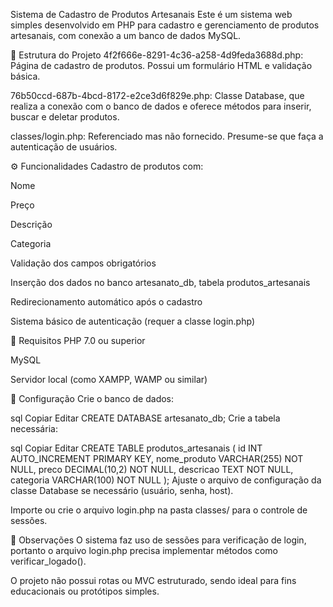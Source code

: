 Sistema de Cadastro de Produtos Artesanais
Este é um sistema web simples desenvolvido em PHP para cadastro e gerenciamento de produtos artesanais, com conexão a um banco de dados MySQL.

📁 Estrutura do Projeto
4f2f666e-8291-4c36-a258-4d9feda3688d.php: Página de cadastro de produtos. Possui um formulário HTML e validação básica.

76b50ccd-687b-4bcd-8172-e2ce3d6f829e.php: Classe Database, que realiza a conexão com o banco de dados e oferece métodos para inserir, buscar e deletar produtos.

classes/login.php: Referenciado mas não fornecido. Presume-se que faça a autenticação de usuários.

⚙️ Funcionalidades
Cadastro de produtos com:

Nome

Preço

Descrição

Categoria

Validação dos campos obrigatórios

Inserção dos dados no banco artesanato_db, tabela produtos_artesanais

Redirecionamento automático após o cadastro

Sistema básico de autenticação (requer a classe login.php)

🧱 Requisitos
PHP 7.0 ou superior

MySQL

Servidor local (como XAMPP, WAMP ou similar)

🔌 Configuração
Crie o banco de dados:

sql
Copiar
Editar
CREATE DATABASE artesanato_db;
Crie a tabela necessária:

sql
Copiar
Editar
CREATE TABLE produtos_artesanais (
    id INT AUTO_INCREMENT PRIMARY KEY,
    nome_produto VARCHAR(255) NOT NULL,
    preco DECIMAL(10,2) NOT NULL,
    descricao TEXT NOT NULL,
    categoria VARCHAR(100) NOT NULL
);
Ajuste o arquivo de configuração da classe Database se necessário (usuário, senha, host).

Importe ou crie o arquivo login.php na pasta classes/ para o controle de sessões.

📌 Observações
O sistema faz uso de sessões para verificação de login, portanto o arquivo login.php precisa implementar métodos como verificar_logado().

O projeto não possui rotas ou MVC estruturado, sendo ideal para fins educacionais ou protótipos simples.
